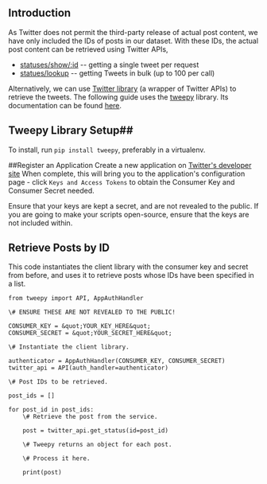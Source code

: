 ## Introduction

As Twitter does not permit the third-party release of actual post content, we have only included the IDs of posts in our dataset. With these IDs, the actual post content can be retrieved using Twitter APIs,


* [statuses/show/:id](https://dev.twitter.com/rest/reference/get/statuses/show/%3Aid) -- getting a single tweet per request
* [statues/lookup](https://dev.twitter.com/rest/reference/get/statuses/lookup) -- getting Tweets in bulk (up to 100 per call)


Alternatively, we can use [Twitter library](https://dev.twitter.com/overview/api/twitter-libraries) (a wrapper of Twitter APIs) to retrieve the tweets. The following guide uses the <a href="https://github.com/tweepy/tweepy">tweepy</a> library. Its
documentation can be found [here](https://tweepy.readthedocs.org/en/v3.5.0/).


## Tweepy Library Setup##
To install, run ```pip install tweepy```, preferably in a virtualenv.

##Register an Application
Create a new application on [Twitter's developer site](https://apps.twitter.com/app/new)
When complete, this will bring you to the application's configuration page - click
```Keys and Access Tokens``` to obtain the Consumer Key and Consumer Secret needed.


Ensure that your keys are kept a secret, and are not revealed to the
public. If you are going to make your scripts open-source,
ensure that the keys are not included within.

## Retrieve Posts by ID 

This code instantiates the client library with the consumer key and secret from
before, and uses it to retrieve posts whose IDs have been specified in a list.

```
from tweepy import API, AppAuthHandler

\# ENSURE THESE ARE NOT REVEALED TO THE PUBLIC!

CONSUMER_KEY = &quot;YOUR_KEY_HERE&quot;
CONSUMER_SECRET = &quot;YOUR_SECRET_HERE&quot;

\# Instantiate the client library.

authenticator = AppAuthHandler(CONSUMER_KEY, CONSUMER_SECRET)
twitter_api = API(auth_handler=authenticator)

\# Post IDs to be retrieved.

post_ids = []

for post_id in post_ids:
    \# Retrieve the post from the service.
    
    post = twitter_api.get_status(id=post_id)

    \# Tweepy returns an object for each post.
    
    \# Process it here.
    
    print(post)
 ```
